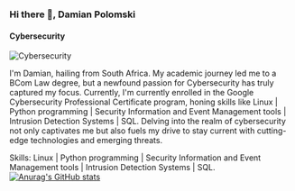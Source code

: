 ### Hi there 👋, Damian Polomski
#### Cybersecurity 
![Cybersecurity ](https://media.licdn.com/dms/image/D4D16AQElRwTNAiePzA/profile-displaybackgroundimage-shrink_350_1400/0/1683775091190?e=1698883200&v=beta&t=CvrK-YuElfDh2R_yXlS88AtVjhWx3RRewOi7VxpJmZE)

I'm Damian, hailing from South Africa. My academic journey led me to a BCom Law degree, but a newfound passion for Cybersecurity has truly captured my focus. Currently, I'm currently enrolled in the Google Cybersecurity Professional Certificate program, honing skills like Linux | Python programming | Security Information and Event Management tools | Intrusion Detection Systems | SQL. Delving into the realm of cybersecurity not only captivates me but also fuels my drive to stay current with cutting-edge technologies and emerging threats.

Skills: Linux | Python programming | Security Information and Event Management tools | Intrusion Detection Systems | SQL.
[![Anurag's GitHub stats](https://github-readme-stats.vercel.app/api?username=Damian-Polomski)](https://github.com/anuraghazra/github-readme-stats)
